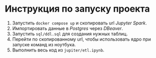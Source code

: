 # Инструкция по запуску проекта

1. Запустить `docker compose up` и скопировать url *Jupyter Spark*.
2. Импортировать данные в *Postgres* через *DBeaver*.
3. Запустить `sql/ddl.sql` для создания нужных таблиц.
4. Перейти по скопированному url, чтобы использовать ядро при запуске команд из ноутбука.
5. Выполнить весь код из `jupiter/etl.ipynb`.
